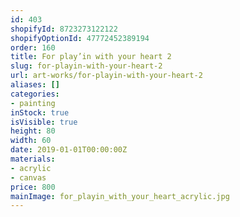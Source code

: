 ```yaml
---
id: 403
shopifyId: 8723273122122
shopifyOptionId: 47772452389194
order: 160
title: For play’in with your heart 2
slug: for-playin-with-your-heart-2
url: art-works/for-playin-with-your-heart-2
aliases: []
categories:
- painting
inStock: true
isVisible: true
height: 80
width: 60
date: 2019-01-01T00:00:00Z
materials:
- acrylic
- canvas
price: 800
mainImage: for_playin_with_your_heart_acrylic.jpg
---
```

